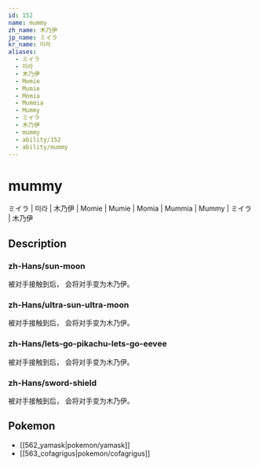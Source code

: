 ```yaml
---
id: 152
name: mummy
zh_name: 木乃伊
jp_name: ミイラ
kr_name: 미라
aliases:
  - ミイラ
  - 미라
  - 木乃伊
  - Momie
  - Mumie
  - Momia
  - Mummia
  - Mummy
  - ミイラ
  - 木乃伊
  - mummy
  - ability/152
  - ability/mummy
---
```

# mummy

ミイラ | 미라 | 木乃伊 | Momie | Mumie | Momia | Mummia | Mummy | ミイラ | 木乃伊

## Description

### zh-Hans/sun-moon

被对手接触到后，
会将对手变为木乃伊。

### zh-Hans/ultra-sun-ultra-moon

被对手接触到后，
会将对手变为木乃伊。

### zh-Hans/lets-go-pikachu-lets-go-eevee

被对手接触到后，
会将对手变为木乃伊。

### zh-Hans/sword-shield

被对手接触到后，
会将对手变为木乃伊。

## Pokemon

- [[562_yamask|pokemon/yamask]]
- [[563_cofagrigus|pokemon/cofagrigus]]

